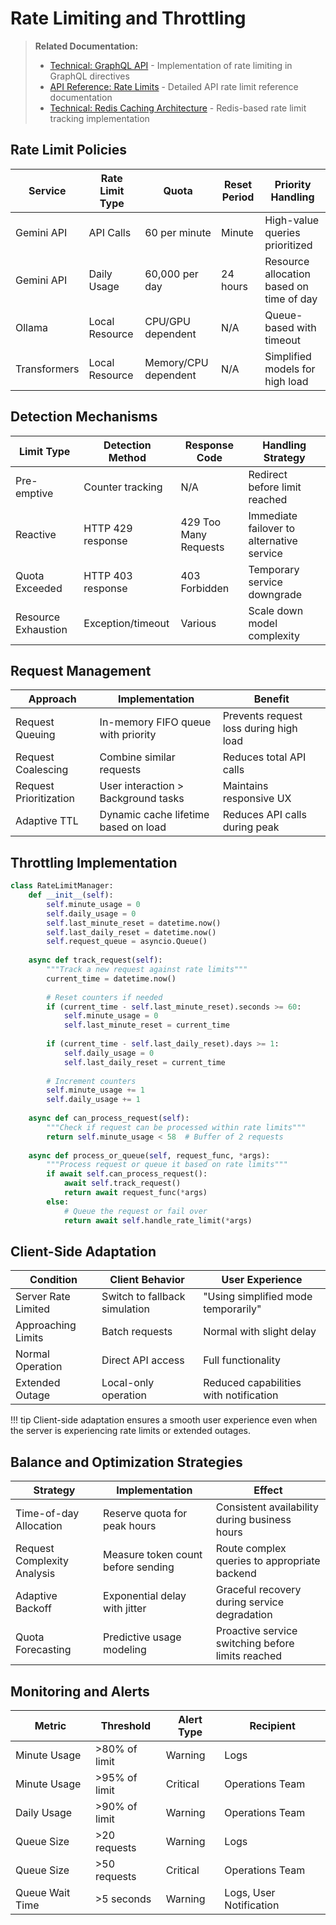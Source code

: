 # Rate Limiting and Throttling

> **Related Documentation:**
> - [Technical: GraphQL API](../technical/graphql-api.md) - Implementation of rate limiting in GraphQL directives
> - [API Reference: Rate Limits](../api/rate-limits.md) - Detailed API rate limit reference documentation
> - [Technical: Redis Caching Architecture](../technical/redis-caching-architecture.md) - Redis-based rate limit tracking implementation

## Rate Limit Policies

| Service      | Rate Limit Type | Quota                | Reset Period | Priority Handling                        |
|--------------|-----------------|----------------------|--------------|------------------------------------------|
| Gemini API   | API Calls       | 60 per minute        | Minute       | High-value queries prioritized           |
| Gemini API   | Daily Usage     | 60,000 per day       | 24 hours     | Resource allocation based on time of day |
| Ollama       | Local Resource  | CPU/GPU dependent    | N/A          | Queue-based with timeout                 |
| Transformers | Local Resource  | Memory/CPU dependent | N/A          | Simplified models for high load          |

## Detection Mechanisms

| Limit Type          | Detection Method  | Response Code         | Handling Strategy                         |
|---------------------|-------------------|-----------------------|-------------------------------------------|
| Pre-emptive         | Counter tracking  | N/A                   | Redirect before limit reached             |
| Reactive            | HTTP 429 response | 429 Too Many Requests | Immediate failover to alternative service |
| Quota Exceeded      | HTTP 403 response | 403 Forbidden         | Temporary service downgrade               |
| Resource Exhaustion | Exception/timeout | Various               | Scale down model complexity               |

## Request Management

| Approach               | Implementation                       | Benefit                                |
|------------------------|--------------------------------------|----------------------------------------|
| Request Queuing        | In-memory FIFO queue with priority   | Prevents request loss during high load |
| Request Coalescing     | Combine similar requests             | Reduces total API calls                |
| Request Prioritization | User interaction > Background tasks  | Maintains responsive UX                |
| Adaptive TTL           | Dynamic cache lifetime based on load | Reduces API calls during peak          |

## Throttling Implementation

```python
class RateLimitManager:
    def __init__(self):
        self.minute_usage = 0
        self.daily_usage = 0
        self.last_minute_reset = datetime.now()
        self.last_daily_reset = datetime.now()
        self.request_queue = asyncio.Queue()
        
    async def track_request(self):
        """Track a new request against rate limits"""
        current_time = datetime.now()
        
        # Reset counters if needed
        if (current_time - self.last_minute_reset).seconds >= 60:
            self.minute_usage = 0
            self.last_minute_reset = current_time
            
        if (current_time - self.last_daily_reset).days >= 1:
            self.daily_usage = 0
            self.last_daily_reset = current_time
            
        # Increment counters
        self.minute_usage += 1
        self.daily_usage += 1
        
    async def can_process_request(self):
        """Check if request can be processed within rate limits"""
        return self.minute_usage < 58  # Buffer of 2 requests
        
    async def process_or_queue(self, request_func, *args):
        """Process request or queue it based on rate limits"""
        if await self.can_process_request():
            await self.track_request()
            return await request_func(*args)
        else:
            # Queue the request or fail over
            return await self.handle_rate_limit(*args)
```

## Client-Side Adaptation

| Condition           | Client Behavior               | User Experience                        |
|---------------------|-------------------------------|----------------------------------------|
| Server Rate Limited | Switch to fallback simulation | "Using simplified mode temporarily"    |
| Approaching Limits  | Batch requests                | Normal with slight delay               |
| Normal Operation    | Direct API access             | Full functionality                     |
| Extended Outage     | Local-only operation          | Reduced capabilities with notification |

!!! tip
    Client-side adaptation ensures a smooth user experience even when the server is experiencing rate limits or extended outages.

## Balance and Optimization Strategies

| Strategy                    | Implementation                     | Effect                                            |
|-----------------------------|------------------------------------|---------------------------------------------------|
| Time-of-day Allocation      | Reserve quota for peak hours       | Consistent availability during business hours     |
| Request Complexity Analysis | Measure token count before sending | Route complex queries to appropriate backend      |
| Adaptive Backoff            | Exponential delay with jitter      | Graceful recovery during service degradation      |
| Quota Forecasting           | Predictive usage modeling          | Proactive service switching before limits reached |

## Monitoring and Alerts

| Metric          | Threshold     | Alert Type | Recipient               |
|-----------------|---------------|------------|-------------------------|
| Minute Usage    | >80% of limit | Warning    | Logs                    |
| Minute Usage    | >95% of limit | Critical   | Operations Team         |
| Daily Usage     | >90% of limit | Warning    | Operations Team         |
| Queue Size      | >20 requests  | Warning    | Logs                    |
| Queue Size      | >50 requests  | Critical   | Operations Team         |
| Queue Wait Time | >5 seconds    | Warning    | Logs, User Notification |